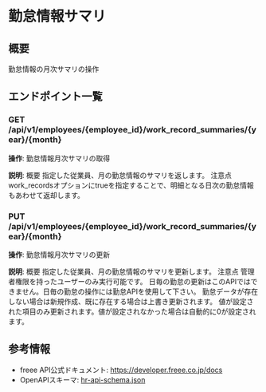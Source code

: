 # 勤怠情報サマリ

## 概要

勤怠情報の月次サマリの操作

## エンドポイント一覧

### GET /api/v1/employees/{employee_id}/work_record_summaries/{year}/{month}

**操作**: 勤怠情報月次サマリの取得

**説明**: 概要 指定した従業員、月の勤怠情報のサマリを返します。 注意点 work_recordsオプションにtrueを指定することで、明細となる日次の勤怠情報もあわせて返却します。

### PUT /api/v1/employees/{employee_id}/work_record_summaries/{year}/{month}

**操作**: 勤怠情報月次サマリの更新

**説明**: 概要 指定した従業員、月の勤怠情報のサマリを更新します。 注意点 管理者権限を持ったユーザーのみ実行可能です。 日毎の勤怠の更新はこのAPIではできません。日毎の勤怠の操作には勤怠APIを使用して下さい。 勤怠データが存在しない場合は新規作成、既に存在する場合は上書き更新されます。 値が設定された項目のみ更新されます。値が設定されなかった場合は自動的に0が設定されます。



## 参考情報

- freee API公式ドキュメント: https://developer.freee.co.jp/docs
- OpenAPIスキーマ: [hr-api-schema.json](../../openapi/hr-api-schema.json)
